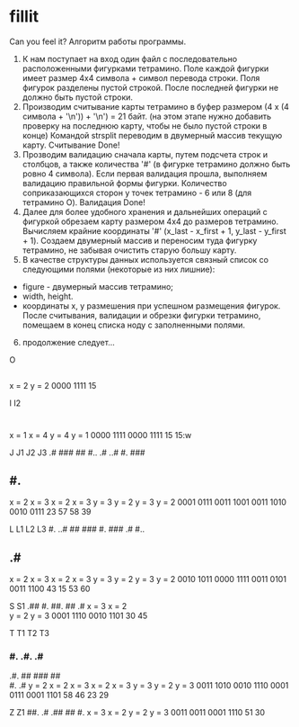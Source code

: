 # fillit
Can you feel it?
Алгоритм работы программы.
1. К нам поступает на вход один файл с последовательно расположенными фигурками тетрамино.
  Поле каждой фигурки имеет размер 4х4 символа + символ перевода строки.
  Поля фигурок разделены пустой строкой.
  После последней фигурки не должно быть пустой строки.
2. Производим считывание карты тетрамино в буфер размером (4 х (4 символа + '\n')) + '\n') = 21 байт. (на этом этапе нужно добавить проверку на последнюю карту, чтобы не было пустой строки в конце)
  Командой strsplit переводим в двумерный массив текущую карту.
  Считывание Done!
3. Прозводим валидацию сначала карты, путем подсчета строк и столбцов, а также количества '#' (в фигурке тетрамино должно быть ровно 4 символа).
  Если первая валидация прошла, выполняем валидацию правильной формы фигурки. Количество соприказающихся сторон у точек тетрамино - 6 или 8 (для тетрамино O).
  Валидация Done!
4. Далее для более удобного хранения и дальнейших операций с фигуркой обрезаем карту размером 4х4 до размеров тетрамино.
  Вычисляем крайние координаты '#' (x_last - x_first + 1, y_last - y_first + 1).
  Создаем двумерный массив и переносим туда фигурку тетрамино, не забывая очистить старую большу карту.
5. В качестве структуры данных используется связный список со следующими полями (некоторые из них лишние):
  - figure - двумерный массив тетрамино;
  - width, height.
  - координаты x, y размешения при успешном размещения фигурок.
  После считывания, валидации и обрезки фигурки тетрамино, помещаем в конец списка ноду с заполненными полями.
6. продолжение следует...


O
##
##
x = 2
y = 2
0000 1111
15

I		I2
#		####
#	
#
#		
x = 1		x = 4
y = 4		y = 1
0000 1111	0000 1111
15		15:w

J		J1		J2		J3
.#		###		##		#..
.#		..#		#.		###
##				#.
x = 2		x = 3		x = 2		x = 3
y = 3		y = 2		y = 3		y = 2
0001 0111	0011 1001	0011 1010	0010 0111
23		57		58		39

L		L1		L2		L3
#.		..#		##		###
#.		###		.#		#..
##				.#		
x = 2		x = 3		x = 2		x = 3
y = 3		y = 2		y = 3		y = 2
0010 1011	0000 1111	0011 0101	0011 1100
43		15		53		60

S		S1
.##		#.
##.		##
		.#
x = 3		x = 2	
y = 2		y = 3
0001 1110	0010 1101
30		45

T		T1		T2		T3
###		#.		.#.		.#
.#.		##		###		##	
		#.				.#
y = 2		x = 2		x = 3		x = 2
x = 3		y = 3		y = 2		y = 3
0011 1010	0010 1110	0001 0111	0001 1101
58		46		23		29

Z		Z1
##.		.#
.##		##
		#.
x = 3		x = 2
y = 2		y = 3
0011 0011	0001 1110
51		30
